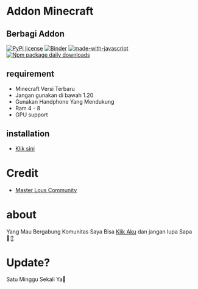 # Addon Minecraft
## Berbagi Addon

[![PyPi license](https://badgen.net/pypi/license/pip/)](https://pypi.org/project/pip/)
[![Binder](https://mybinder.org/badge_logo.svg)](https://mybinder.org/v2/gh/Naereen/badges/master)
[![made-with-javascript](https://img.shields.io/badge/Made%20with-JavaScript-1f425f.svg)](https://www.javascript.com)
[![Npm package daily downloads](https://badgen.net/npm/dm/express)](https://npmjs.com/package/express)

## requirement
- Minecraft Versi Terbaru
- Jangan gunakan di bawah 1.20
- Gunakan Handphone Yang Mendukung
- Ram 4 - 8
- GPU support



## installation
-  [Klik sini](https://youtu.be/2RxBMnzJ26I?si=LUg3LfxnThLKpzAj)






# Credit
- [Master Lous Community](https://discord.gg/UCKNPYsq)





# about

Yang Mau Bergabung Komunitas Saya Bisa [Klik Aku](https://discord.gg/kVQE4KfS) dan jangan lupa Sapa 🙂‍↕️ 

# Update?

Satu Minggu Sekali Ya🤪
